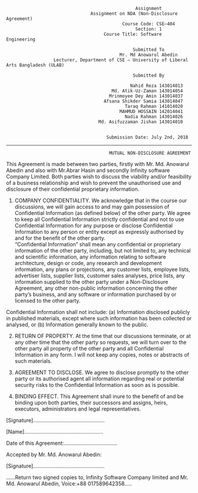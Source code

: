                                                      Assignment
                                    Assignment on NDA (Non-Disclosure Agreement)
                                                Course Code: CSE–404
                                                     Section: 1
                                         Course Title: Software Engineering
                                                   
                                                    Submitted To
                                               Mr. Md Anowarul Abedin
                      Lecturer, Department of CSE – University of Liberal Arts Bangladesh (ULAB)

                                                    Submitted By
                                                    
                                                   Nahid Reza 143014013
                                            Md. Atik-Uz-Zaman 143014054
                                           Mrinmoyee Dey Amin 143014037
                                         Afsana Shikder Samia 143014047
                                                 Taraq Rahman 141014020
                                               MAHMUD HOSSAIN 142014041
                                                 Nadia Rahman 143014026
                                       Md. Asifuzzaman Jishan 143014010
                                       
                                          
                                          Submission Date: July 2nd, 2018
                                          
-------------------------------------------------------------------------------------------------------------------------------
                                           MUTUAL NON-DISCLOSURE AGREEMENT
                                           
This Agreement is made between two parties, firstly with Mr. Md. Anowarul Abedin and also with Mr.Abrar Hasin and secondly Infinity software Company Limited. Both parties wish to discuss the viability and/or feasibility of a business relationship and wish to prevent the unauthorised use and disclosure of their confidential proprietary information.

1. COMPANY CONFIDENTIALITY. We acknowledge that in the course our discussions, we will gain access to and may gain possession of Confidential Information (as defined below) of the other party. We agree to keep all Confidential Information strictly confidential and not to use Confidential Information for any purpose or disclose Confidential Information to any person or entity except as expressly authorised by and for the benefit of the other party.                                                
“Confidential Information” shall mean any confidential or proprietary information of the other party, including, but not limited to, any technical and scientific information, any information relating to software architecture, design or code, any research and development information, any plans or projections, any customer lists, employee lists, advertiser lists, supplier lists, customer sales analyses, price lists, any information supplied to the other party under a Non-Disclosure Agreement, any other non-public information concerning the other party’s business, and any software or information purchased by or licensed to the other party.

Confidential Information shall not include:
(a) Information disclosed publicly in published materials, except where such information has been collected or analysed, or 
(b) Information generally known to the public.

2. RETURN OF PROPERTY. At the time that our discussions terminate, or at any other time that the other party so requests, we will turn over to the other party all property of the other party and all Confidential Information in any form. I will not keep any copies, notes or abstracts of such materials.

3. AGREEMENT TO DISCLOSE. We agree to disclose promptly to the other party or its authorised agent all information regarding real or potential security risks to the Confidential Information as soon as is possible. 

4. BINDING EFFECT. This Agreement shall inure to the benefit of and be binding upon both parties, their successors and assigns, heirs, executors, administrators and legal representatives.






[Signature]................................................ 
                                                              

                                                              
[Name].....................................................

Date of this Agreement:....................................


Accepted by Mr. Md. Anowarul Abedin:


[Signature]................................................

......Return two signed copies to, Infinity Software Company limited and Mr. Md. Anowarul Abedin, Voice:+88 017589642358.....

